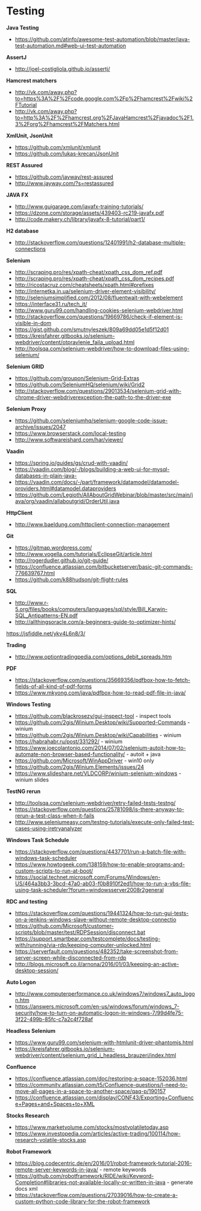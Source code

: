 # Testing

**Java Testing**
* https://github.com/atinfo/awesome-test-automation/blob/master/java-test-automation.md#web-ui-test-automation

**AssertJ**  
* http://joel-costigliola.github.io/assertj/

**Hamcrest matchers**    
* http://vk.com/away.php?to=https%3A%2F%2Fcode.google.com%2Fp%2Fhamcrest%2Fwiki%2FTutorial  
* http://vk.com/away.php?to=http%3A%2F%2Fhamcrest.org%2FJavaHamcrest%2Fjavadoc%2F1.3%2Forg%2Fhamcrest%2FMatchers.html  

**XmlUnit, JsonUnit**    
* https://github.com/xmlunit/xmlunit  
* https://github.com/lukas-krecan/JsonUnit  

**REST Assured**  
* https://github.com/jayway/rest-assured  
* http://www.jayway.com/?s=restassured  

**JAVA FX** 
* http://www.guigarage.com/javafx-training-tutorials/
* https://dzone.com/storage/assets/439403-rc219-javafx.pdf
* http://code.makery.ch/library/javafx-8-tutorial/part1/

**H2 database**
* http://stackoverflow.com/questions/12401991/h2-database-multiple-connections

**Selenium**  
* http://scraping.pro/res/xpath-cheat/xpath_css_dom_ref.pdf
* http://scraping.pro/res/xpath-cheat/xpath_css_dom_recipes.pdf
* http://ricostacruz.com/cheatsheets/xpath.html#prefixes
* http://internetka.in.ua/selenium-driver-element-visibility/
* http://seleniumsimplified.com/2012/08/fluentwait-with-webelement
* https://interface31.ru/tech_it/
* http://www.guru99.com/handling-cookies-selenium-webdriver.html
* http://stackoverflow.com/questions/19669786/check-if-element-is-visible-in-dom
* https://gist.github.com/smutnyleszek/809a69dd05e1d5f12d01
* https://kreisfahrer.gitbooks.io/selenium-webdriver/content/otpravlenie_faila_upload.html
* http://toolsqa.com/selenium-webdriver/how-to-download-files-using-selenium/


**Selenium GRID**  
* https://github.com/groupon/Selenium-Grid-Extras
* https://github.com/SeleniumHQ/selenium/wiki/Grid2
* http://stackoverflow.com/questions/29013534/selenium-grid-with-chrome-driver-webdriverexception-the-path-to-the-driver-exe

**Selenium Proxy**
* https://github.com/seleniumhq/selenium-google-code-issue-archive/issues/2047
* https://www.browserstack.com/local-testing
* http://www.softwareishard.com/har/viewer/

**Vaadin**
* https://spring.io/guides/gs/crud-with-vaadin/
* https://vaadin.com/blog/-/blogs/building-a-web-ui-for-mysql-databases-in-plain-java-
* https://vaadin.com/docs/-/part/framework/datamodel/datamodel-providers.html#datamodel.dataproviders
* https://github.com/Legioth/AllAboutGridWebinar/blob/master/src/main/java/org/vaadin/allaboutgrid/OrderUtil.java

**HttpClient**
* http://www.baeldung.com/httpclient-connection-management

**Git**
* https://gitmap.wordpress.com/
* http://www.vogella.com/tutorials/EclipseGit/article.html
* http://rogerdudler.github.io/git-guide/
* https://confluence.atlassian.com/bitbucketserver/basic-git-commands-776639767.html
* https://github.com/k88hudson/git-flight-rules

**SQL**
* http://www.r-5.org/files/books/computers/languages/sql/style/Bill_Karwin-SQL_Antipatterns-EN.pdf
* http://allthingsoracle.com/a-beginners-guide-to-optimizer-hints/


https://jsfiddle.net/ykv4L6n8/3/

**Trading**
* http://www.optiontradingpedia.com/options_debit_spreads.htm

**PDF**
* https://stackoverflow.com/questions/35669356/pdfbox-how-to-fetch-fields-of-all-kind-of-pdf-forms
* https://www.mkyong.com/java/pdfbox-how-to-read-pdf-file-in-java/

**Windows Testing**
* https://github.com/blackrosezy/gui-inspect-tool - inspect tools
* https://github.com/2gis/Winium.Desktop/wiki/Supported-Commands - winium
* https://github.com/2gis/Winium.Desktop/wiki/Capabilities - winium
* https://habrahabr.ru/post/331292/ - winium
* https://www.joecolantonio.com/2014/07/02/selenium-autoit-how-to-automate-non-browser-based-functionality/ - autoit + java
* https://github.com/Microsoft/WinAppDriver - win10 only
* https://github.com/2gis/Winium.Elements/issues/24
* https://www.slideshare.net/VLDCORP/winium-selenium-windows - winium slides

**TestNG rerun**
* http://toolsqa.com/selenium-webdriver/retry-failed-tests-testng/
* https://stackoverflow.com/questions/25781098/is-there-anyway-to-rerun-a-test-class-when-it-fails
* http://www.seleniumeasy.com/testng-tutorials/execute-only-failed-test-cases-using-iretryanalyzer

**Windows Task Schedule**
* https://stackoverflow.com/questions/4437701/run-a-batch-file-with-windows-task-scheduler
* https://www.howtogeek.com/138159/how-to-enable-programs-and-custom-scripts-to-run-at-boot/
* https://social.technet.microsoft.com/Forums/Windows/en-US/464a3bb3-3bcd-47a0-ab03-f0b8910f2ed1/how-to-run-a-vbs-file-using-task-scheduler?forum=windowsserver2008r2general

**RDC and testing**
* https://stackoverflow.com/questions/19441324/how-to-run-gui-tests-on-a-jenkins-windows-slave-without-remote-desktop-connectio
* https://github.com/Microsoft/customer-scripts/blob/master/test/RDPSession/disconnect.bat
* https://support.smartbear.com/testcomplete/docs/testing-with/running/via-rdp/keeping-computer-unlocked.html
* https://serverfault.com/questions/482352/take-screenshot-from-server-screen-while-disconnected-from-rdp
* http://blogs.microsoft.co.il/arnona/2016/01/03/keeping-an-active-desktop-session/

**Auto Logon**
* http://www.computerperformance.co.uk/windows7/windows7_auto_logon.htm
* https://answers.microsoft.com/en-us/windows/forum/windows_7-security/how-to-turn-on-automatic-logon-in-windows-7/99d4fe75-3f22-499b-85fc-c7a2c4f728af

**Headless Selenium**
* https://www.guru99.com/selenium-with-htmlunit-driver-phantomjs.html
* https://kreisfahrer.gitbooks.io/selenium-webdriver/content/selenium_grid_i_headless_brauzeri/index.html

**Confluence**
* https://confluence.atlassian.com/doc/restoring-a-space-152036.html
* https://community.atlassian.com/t5/Confluence-questions/I-need-to-move-all-pages-in-a-space-to-another-space/qaq-p/190157
* https://confluence.atlassian.com/display/CONF43/Exporting+Confluence+Pages+and+Spaces+to+XML


**Stocks Research**
* https://www.marketvolume.com/stocks/mostvolatiletoday.asp
* https://www.investopedia.com/articles/active-trading/100114/how-research-volatile-stocks.asp

**Robot Framework**
* https://blog.codecentric.de/en/2016/01/robot-framework-tutorial-2016-remote-server-keywords-in-java/ - remote keywords
* https://github.com/robotframework/RIDE/wiki/Keyword-Completion#libraries-not-available-locally-or-written-in-java - generate docs xml
* https://stackoverflow.com/questions/27039016/how-to-create-a-custom-python-code-library-for-the-robot-framework
